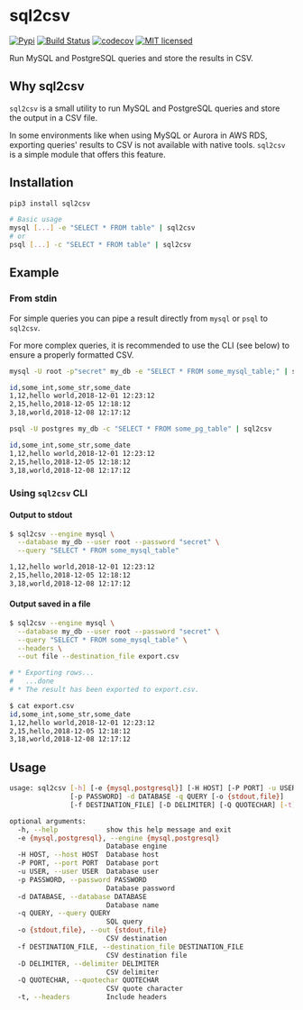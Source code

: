 # sql2csv

[![Pypi](https://img.shields.io/pypi/v/sql2csv.svg)](https://pypi.org/project/sql2csv)
[![Build Status](https://travis-ci.org/gabfl/sql2csv.svg?branch=master)](https://travis-ci.org/gabfl/sql2csv)
[![codecov](https://codecov.io/gh/gabfl/sql2csv/branch/master/graph/badge.svg)](https://codecov.io/gh/gabfl/sql2csv)
[![MIT licensed](https://img.shields.io/badge/license-MIT-green.svg)](https://raw.githubusercontent.com/gabfl/sql2csv/master/LICENSE)

Run MySQL and PostgreSQL queries and store the results in CSV.

## Why sql2csv

`sql2csv` is a small utility to run MySQL and PostgreSQL queries and store the output in a CSV file.

In some environments like when using MySQL or Aurora in AWS RDS, exporting queries' results to CSV is not available with native tools. `sql2csv` is a simple module that offers this feature.

## Installation

```bash
pip3 install sql2csv

# Basic usage
mysql [...] -e "SELECT * FROM table" | sql2csv
# or
psql [...] -c "SELECT * FROM table" | sql2csv
```

## Example

### From stdin

For simple queries you can pipe a result directly from `mysql` or `psql` to `sql2csv`.

For more complex queries, it is recommended to use the CLI (see below) to ensure a properly formatted CSV.

```bash
mysql -U root -p"secret" my_db -e "SELECT * FROM some_mysql_table;" | sql2csv

id,some_int,some_str,some_date
1,12,hello world,2018-12-01 12:23:12
2,15,hello,2018-12-05 12:18:12
3,18,world,2018-12-08 12:17:12
```

```bash
psql -U postgres my_db -c "SELECT * FROM some_pg_table" | sql2csv

id,some_int,some_str,some_date
1,12,hello world,2018-12-01 12:23:12
2,15,hello,2018-12-05 12:18:12
3,18,world,2018-12-08 12:17:12
```

### Using `sql2csv` CLI

#### Output to stdout

```bash
$ sql2csv --engine mysql \
  --database my_db --user root --password "secret" \
  --query "SELECT * FROM some_mysql_table"

1,12,hello world,2018-12-01 12:23:12
2,15,hello,2018-12-05 12:18:12
3,18,world,2018-12-08 12:17:12
```

#### Output saved in a file

```bash
$ sql2csv --engine mysql \
  --database my_db --user root --password "secret" \
  --query "SELECT * FROM some_mysql_table" \
  --headers \
  --out file --destination_file export.csv

# * Exporting rows...
#   ...done
# * The result has been exported to export.csv.

$ cat export.csv 
id,some_int,some_str,some_date
1,12,hello world,2018-12-01 12:23:12
2,15,hello,2018-12-05 12:18:12
3,18,world,2018-12-08 12:17:12
```

## Usage

```bash
usage: sql2csv [-h] [-e {mysql,postgresql}] [-H HOST] [-P PORT] -u USER
               [-p PASSWORD] -d DATABASE -q QUERY [-o {stdout,file}]
               [-f DESTINATION_FILE] [-D DELIMITER] [-Q QUOTECHAR] [-t]

optional arguments:
  -h, --help            show this help message and exit
  -e {mysql,postgresql}, --engine {mysql,postgresql}
                        Database engine
  -H HOST, --host HOST  Database host
  -P PORT, --port PORT  Database port
  -u USER, --user USER  Database user
  -p PASSWORD, --password PASSWORD
                        Database password
  -d DATABASE, --database DATABASE
                        Database name
  -q QUERY, --query QUERY
                        SQL query
  -o {stdout,file}, --out {stdout,file}
                        CSV destination
  -f DESTINATION_FILE, --destination_file DESTINATION_FILE
                        CSV destination file
  -D DELIMITER, --delimiter DELIMITER
                        CSV delimiter
  -Q QUOTECHAR, --quotechar QUOTECHAR
                        CSV quote character
  -t, --headers         Include headers
```
